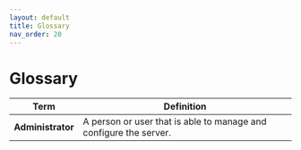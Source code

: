 ```yaml
---
layout: default
title: Glossary
nav_order: 20
---
```


# Glossary
| Term | Definition |
| ------ | ------------- |
| **Administrator** | A person or user that is able to manage and configure the server. |
